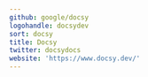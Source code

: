 ```yaml
---
github: google/docsy
logohandle: docsydev
sort: docsy
title: Docsy
twitter: docsydocs
website: 'https://www.docsy.dev/'
---
```


